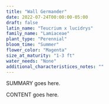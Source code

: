 ```yaml
---
title: "Wall Germander"
date: 2022-07-24T00:00:00-05:00
draft: false
latin_name: "Teucrium x lucidrys"
family_name: "Lamiaceae"
plant_type: "Perennial"
bloom_time: "Summer"
flower_color: "Magenta"
size_at_maturity: "1-3 ft"
water_needs: "None"
additional_characteristices_notes: ""
---
```


SUMMARY goes here.

<!--more-->

CONTENT goes here.